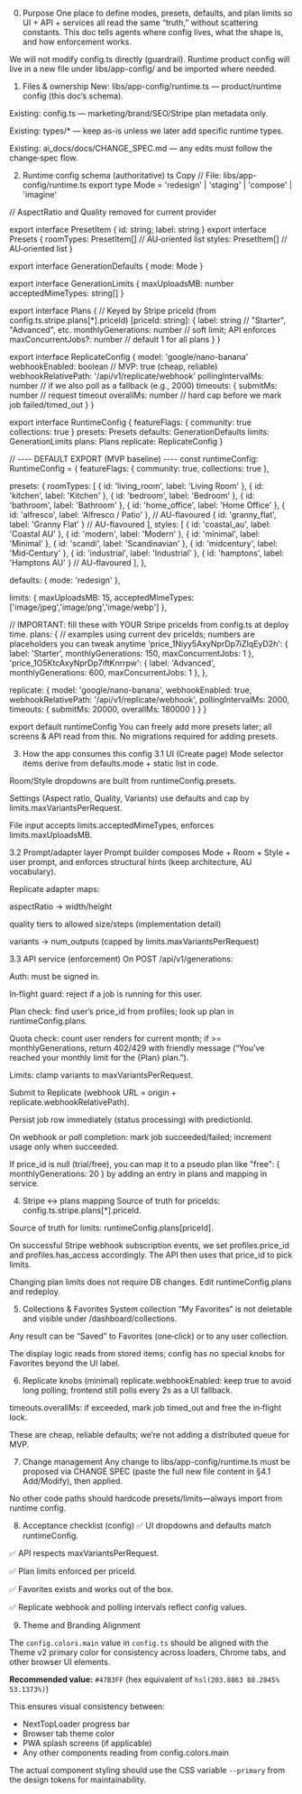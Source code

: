 0) Purpose
One place to define modes, presets, defaults, and plan limits so UI + API + services all read the same “truth,” without scattering constants. This doc tells agents where config lives, what the shape is, and how enforcement works.

We will not modify config.ts directly (guardrail). Runtime product config will live in a new file under libs/app-config/ and be imported where needed.

1) Files & ownership
New: libs/app-config/runtime.ts — product/runtime config (this doc’s schema).

Existing: config.ts — marketing/brand/SEO/Stripe plan metadata only.

Existing: types/* — keep as-is unless we later add specific runtime types.

Existing: ai_docs/docs/CHANGE_SPEC.md — any edits must follow the change‑spec flow.

2) Runtime config schema (authoritative)
ts
Copy
// File: libs/app-config/runtime.ts
export type Mode = 'redesign' | 'staging' | 'compose' | 'imagine'

// AspectRatio and Quality removed for current provider

export interface PresetItem { id: string; label: string }
export interface Presets {
  roomTypes: PresetItem[]        // AU‑oriented list
  styles: PresetItem[]           // AU‑oriented list
}

export interface GenerationDefaults {
  mode: Mode
}

export interface GenerationLimits {
  maxUploadsMB: number
  acceptedMimeTypes: string[]
}

export interface Plans {
  // Keyed by Stripe priceId (from config.ts.stripe.plans[*].priceId)
  [priceId: string]: {
    label: string                 // "Starter", "Advanced", etc.
    monthlyGenerations: number    // soft limit; API enforces
    maxConcurrentJobs?: number    // default 1 for all plans
  }
}

export interface ReplicateConfig {
  model: 'google/nano-banana'
  webhookEnabled: boolean        // MVP: true (cheap, reliable)
  webhookRelativePath: '/api/v1/replicate/webhook'
  pollingIntervalMs: number      // if we also poll as a fallback (e.g., 2000)
  timeouts: {
    submitMs: number             // request timeout
    overallMs: number            // hard cap before we mark job failed/timed_out
  }
}

export interface RuntimeConfig {
  featureFlags: {
    community: true
    collections: true
  }
  presets: Presets
  defaults: GenerationDefaults
  limits: GenerationLimits
  plans: Plans
  replicate: ReplicateConfig
}

// ---- DEFAULT EXPORT (MVP baseline) ----
const runtimeConfig: RuntimeConfig = {
  featureFlags: { community: true, collections: true },

  presets: {
    roomTypes: [
      { id: 'living_room', label: 'Living Room' },
      { id: 'kitchen',     label: 'Kitchen' },
      { id: 'bedroom',     label: 'Bedroom' },
      { id: 'bathroom',    label: 'Bathroom' },
      { id: 'home_office', label: 'Home Office' },
      { id: 'alfresco',    label: 'Alfresco / Patio' },       // AU-flavoured
      { id: 'granny_flat', label: 'Granny Flat' }             // AU-flavoured
    ],
    styles: [
      { id: 'coastal_au',  label: 'Coastal AU' },
      { id: 'modern',      label: 'Modern' },
      { id: 'minimal',     label: 'Minimal' },
      { id: 'scandi',      label: 'Scandinavian' },
      { id: 'midcentury',  label: 'Mid‑Century' },
      { id: 'industrial',  label: 'Industrial' },
      { id: 'hamptons',    label: 'Hamptons AU' }             // AU-flavoured
    ],
  },

  defaults: { mode: 'redesign' },

  limits: { maxUploadsMB: 15, acceptedMimeTypes: ['image/jpeg','image/png','image/webp'] },

  // IMPORTANT: fill these with YOUR Stripe priceIds from config.ts at deploy time.
  plans: {
    // examples using current dev priceIds; numbers are placeholders you can tweak anytime
    'price_1Niyy5AxyNprDp7iZIqEyD2h': { label: 'Starter',  monthlyGenerations: 150, maxConcurrentJobs: 1 },
    'price_1O5KtcAxyNprDp7iftKnrrpw': { label: 'Advanced', monthlyGenerations: 600, maxConcurrentJobs: 1 },
  },

  replicate: {
    model: 'google/nano-banana',
    webhookEnabled: true,
    webhookRelativePath: '/api/v1/replicate/webhook',
    pollingIntervalMs: 2000,
    timeouts: { submitMs: 20000, overallMs: 180000 }
  }
}

export default runtimeConfig
You can freely add more presets later; all screens & API read from this. No migrations required for adding presets.

3) How the app consumes this config
3.1 UI (Create page)
Mode selector items derive from defaults.mode + static list in code.

Room/Style dropdowns are built from runtimeConfig.presets.

Settings (Aspect ratio, Quality, Variants) use defaults and cap by limits.maxVariantsPerRequest.

File input accepts limits.acceptedMimeTypes, enforces limits.maxUploadsMB.

3.2 Prompt/adapter layer
Prompt builder composes Mode + Room + Style + user prompt, and enforces structural hints (keep architecture, AU vocabulary).

Replicate adapter maps:

aspectRatio → width/height

quality tiers to allowed size/steps (implementation detail)

variants → num_outputs (capped by limits.maxVariantsPerRequest)

3.3 API service (enforcement)
On POST /api/v1/generations:

Auth: must be signed in.

In‑flight guard: reject if a job is running for this user.

Plan check: find user’s price_id from profiles; look up plan in runtimeConfig.plans.

Quota check: count user renders for current month; if >= monthlyGenerations, return 402/429 with friendly message (“You’ve reached your monthly limit for the {Plan} plan.”).

Limits: clamp variants to maxVariantsPerRequest.

Submit to Replicate (webhook URL = origin + replicate.webhookRelativePath).

Persist job row immediately (status processing) with predictionId.

On webhook or poll completion: mark job succeeded/failed; increment usage only when succeeded.

If price_id is null (trial/free), you can map it to a pseudo plan like "free": { monthlyGenerations: 20 } by adding an entry in plans and mapping in service.

4) Stripe ↔ plans mapping
Source of truth for priceIds: config.ts.stripe.plans[*].priceId.

Source of truth for limits: runtimeConfig.plans[priceId].

On successful Stripe webhook subscription events, we set profiles.price_id and profiles.has_access accordingly. The API then uses that price_id to pick limits.

Changing plan limits does not require DB changes. Edit runtimeConfig.plans and redeploy.

5) Collections & Favorites
System collection “My Favorites” is not deletable and visible under /dashboard/collections.

Any result can be “Saved” to Favorites (one‑click) or to any user collection.

The display logic reads from stored items; config has no special knobs for Favorites beyond the UI label.

6) Replicate knobs (minimal)
replicate.webhookEnabled: keep true to avoid long polling; frontend still polls every 2s as a UI fallback.

timeouts.overallMs: if exceeded, mark job timed_out and free the in‑flight lock.

These are cheap, reliable defaults; we’re not adding a distributed queue for MVP.

7) Change management
Any change to libs/app-config/runtime.ts must be proposed via CHANGE SPEC (paste the full new file content in §4.1 Add/Modify), then applied.

No other code paths should hardcode presets/limits—always import from runtime config.

8) Acceptance checklist (config)
✅ UI dropdowns and defaults match runtimeConfig.

✅ API respects maxVariantsPerRequest.

✅ Plan limits enforced per priceId.

✅ Favorites exists and works out of the box.

✅ Replicate webhook and polling intervals reflect config values.

9) Theme and Branding Alignment

The `config.colors.main` value in `config.ts` should be aligned with the Theme v2 primary color for consistency across loaders, Chrome tabs, and other browser UI elements.

**Recommended value:** `#47B3FF` (hex equivalent of `hsl(203.8863 88.2845% 53.1373%)`)

This ensures visual consistency between:
- NextTopLoader progress bar
- Browser tab theme color
- PWA splash screens (if applicable)
- Any other components reading from config.colors.main

The actual component styling should use the CSS variable `--primary` from the design tokens for maintainability.
